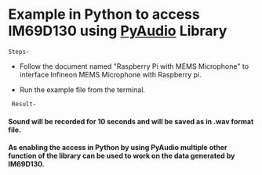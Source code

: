 # Example in Python to access IM69D130 using [PyAudio](https://people.csail.mit.edu/hubert/pyaudio/docs/) Library

```
Steps-
```

* Follow the document named "Raspberry Pi with MEMS Microphone" to interface Infineon MEMS Microphone with Raspberry pi.

* Run the example file from the terminal.

```
 Result- 
 ```
 
#### Sound will be recorded for 10 seconds and will be saved as in .wav format file.
#### As enabling the access in Python by using PyAudio multiple other function of the library can be used to work on the data 		generated by IM69D130.
